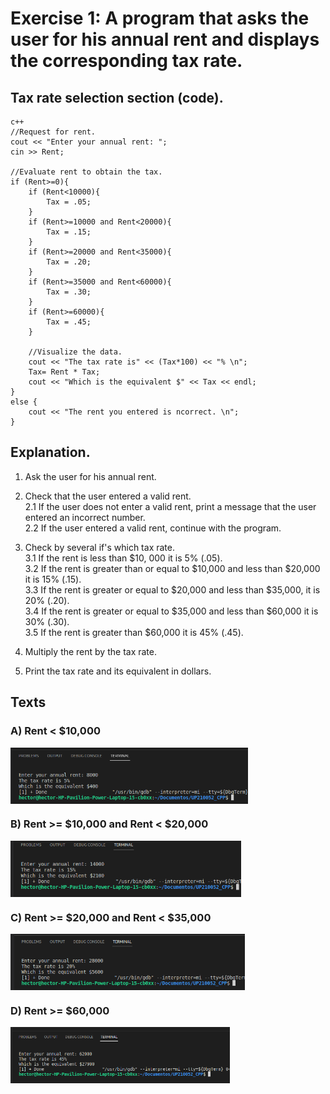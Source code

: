 # Exercise 1: A program that asks the user for his annual rent and displays the corresponding tax rate.
## Tax rate selection section (code).
    c++
    //Request for rent.
    cout << "Enter your annual rent: ";
    cin >> Rent;
    
    //Evaluate rent to obtain the tax.
    if (Rent>=0){
        if (Rent<10000){
            Tax = .05;
        }
        if (Rent>=10000 and Rent<20000){
            Tax = .15;
        } 
        if (Rent>=20000 and Rent<35000){
            Tax = .20;
        }
        if (Rent>=35000 and Rent<60000){
            Tax = .30;
        }
        if (Rent>=60000){
            Tax = .45;
        }
        
        //Visualize the data.
        cout << "The tax rate is" << (Tax*100) << "% \n";
        Tax= Rent * Tax;
        cout << "Which is the equivalent $" << Tax << endl;
    }
    else {
        cout << "The rent you entered is ncorrect. \n";  
    }

## Explanation.
1. Ask the user for his annual rent.
2. Check that the user entered a valid rent.   
2.1 If the user does not enter a valid rent, print a message that the user entered an incorrect number.  
2.2 If the user entered a valid rent, continue with the program.
3.  Check by several if's which tax rate.  
3.1 If the rent is less than $10, 000 it is 5% (.05).  
3.2 If the rent is greater than or equal to $10,000 and less than $20,000 it is 15% (.15).  
3.3 If the rent is greater or equal to $20,000 and less than $35,000, it is 20% (.20).   
3.4 If the rent is greater or equal to $35,000 and less than $60,000 it is 30% (.30).  
3.5 If the rent is greater than $60,000 it is 45% (.45). 

4. Multiply the rent by the tax rate.
5. Print the tax rate and its equivalent in dollars. 

## Texts
### A) Rent < $10,000
<img src="imagenes/Img_01.png" align="center" height="90"/>

### B) Rent >= $10,000 and Rent < $20,000 
<img src="imagenes/Img_02.png" align="center" height="90"/>

### C) Rent >= $20,000 and Rent < $35,000 
<img src="imagenes/Img_03.png" align="center" height="90"/>

### D) Rent >= $60,000
<img src="imagenes/Img_04.png" align="center" height="90"/>